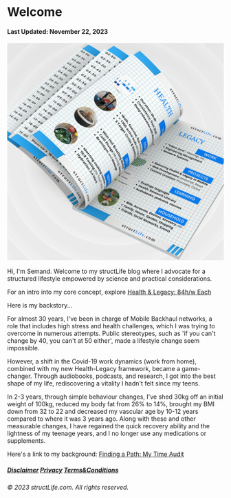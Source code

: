 # Welcome

#### Last Updated: November 22, 2023

![A 3D perspective image from structLife.com, showing a detailed structured schedule for balancing 'Health' with 'Legacy' activities. The 'Health' column includes items like exercise and nutrition, with images depicting healthy food and a workout, while the 'Legacy' section includes work and learning, with related professional and educational activities.](../images/products/about-2023-11-22-welcome-to-structlife-health-and-legacy-balance.png)

Hi, I'm Semand. Welcome to my structLife blog where I advocate for a structured lifestyle empowered by science and practical considerations. 

For an intro into my core concept, explore [Health & Legacy: 84h/w Each](/about-2023-11-22-health-and-legacy-84-hours-per-week-each)

Here is my backstory...

For almost 30 years, I've been in charge of Mobile Backhaul networks, a role that includes high stress and health challenges, which I was trying to overcome in numerous attempts. Public stereotypes, such as 'if you can't change by 40, you can't at 50 either', made a lifestyle change seem impossible.

However, a shift in the Covid-19 work dynamics (work from home), combined with my new Health-Legacy framework, became a game-changer. Through audiobooks, podcasts, and research, I got into the best shape of my life, rediscovering a vitality I hadn't felt since my teens.

In 2-3 years, through simple behaviour changes, I've shed 30kg off an initial weight of 100kg, reduced my body fat from 26% to 14%, brought my BMI down from 32 to 22 and decreased my vascular age by 10-12 years compared to where it was 3 years ago. Along with these and other measurable changes, I have regained the quick recovery ability and the lightness of my teenage years, and I no longer use any medications or supplements. 

Here's a link to my background: [Finding a Path: My Time Audit](/about-2023-11-22-finding-a-path-my-time-audit)


##### [Disclaimer](/about-disclaimer)  [Privacy](/about-privacy-policy)  [Terms&Conditions](/about-terms-conditions)

###### © 2023 structLife.com. All rights reserved.
